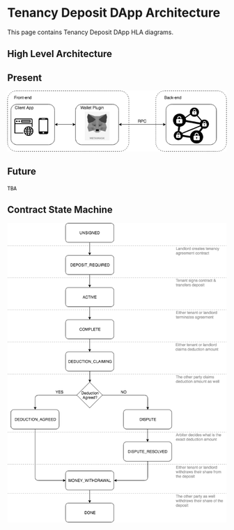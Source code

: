 # Tenancy Deposit DApp Architecture

This page contains Tenancy Deposit DApp HLA diagrams.

## High Level Architecture

## Present
![Tenancy Deposit DApp Architecture](diagrams/TenancyDepositDApp-Architecture.png?raw=true "Tenancy Deposit DApp Architecture")

## Future
`TBA`

## Contract State Machine
![Tenancy Deposit Contract State Machine](diagrams/TenancyDepositDApp-StateMachine.png?raw=true "Tenancy Deposit Contract State Machine")
